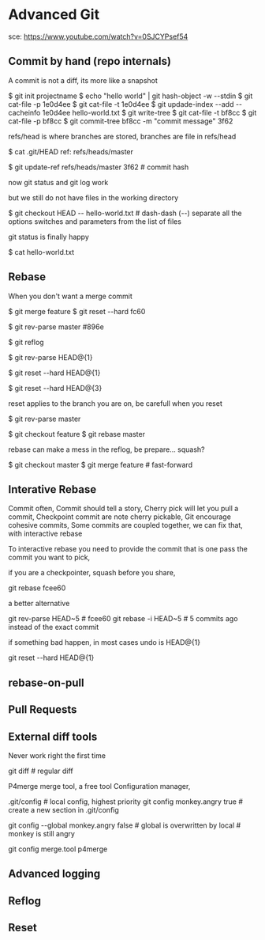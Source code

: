 # Advanced Git

sce: https://www.youtube.com/watch?v=0SJCYPsef54


## Commit by hand (repo internals)

A commit is not a diff, its more like a snapshot

  $ git init projectname
  $ echo "hello world" | git hash-object -w --stdin
  $ git cat-file -p 1e0d4ee
  $ git cat-file -t 1e0d4ee
  $ git updade-index --add --cacheinfo 1e0d4ee hello-world.txt
  $ git write-tree
  $ git cat-file -t bf8cc
  $ git cat-file -p bf8cc
  $ git commit-tree bf8cc -m "commit message"  3f62


refs/head is where branches are stored, branches are file in refs/head

  $ cat .git/HEAD
    ref: refs/heads/master

  $ git update-ref refs/heads/master 3f62    # commit hash


now git status and git log work

but we still do not have files in the working directory

  $ git checkout HEAD -- hello-world.txt
    # dash-dash (--) separate all the options switches and parameters from the list of files

git status is finally happy

  $ cat hello-world.txt




## Rebase

When you don't want a merge commit

  $ git merge feature
  $ git reset --hard fc60

  $ git rev-parse master  #896e

  $ git reflog

  $ git rev-parse HEAD@{1}

  $ git reset --hard HEAD@{1}

  $ git reset --hard HEAD@{3}


reset applies to the branch you are on, be carefull when you reset

  $ git rev-parse master

  $ git checkout feature
  $ git rebase master


rebase can make a mess in the reflog, be prepare... squash?

  $ git checkout master
  $ git merge feature # fast-forward





## Interative Rebase

Commit often,
Commit should tell a story,
Cherry pick will let you pull a commit,
Checkpoint commit are note cherry pickable,
Git encourage cohesive commits,
Some commits are coupled together, we can fix that, with interactive rebase



To interactive rebase you need to provide the commit that is one pass the commit you want to pick,

if you are a checkpointer, squash before you share,

  git rebase fcee60


a better alternative

  git rev-parse HEAD~5   # fcee60
  git rebase -i HEAD~5   # 5 commits ago instead of the exact commit


if something bad happen, in most cases undo is HEAD@{1}

  git reset --hard HEAD@{1}






## rebase-on-pull


## Pull Requests




## External diff tools
Never work right the first time

  git diff # regular diff

P4merge merge tool, a free tool
Configuration manager,

  .git/config                      # local config, highest priority
  git config monkey.angry  true    # create a new section in .git/config

  git config --global monkey.angry false
    # global is overwritten by local
    # monkey is still angry

  git config merge.tool p4merge




## Advanced logging





## Reflog





## Reset
